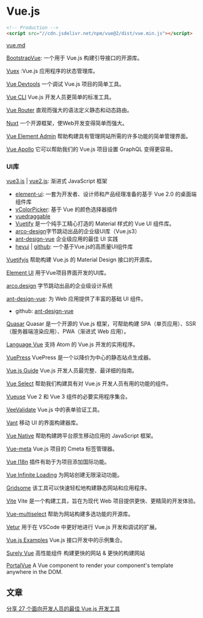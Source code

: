# Vue.js

```html
<!-- Production -->
<script src="//cdn.jsdelivr.net/npm/vue@2/dist/vue.min.js"></script>
```

[vue.md](blog/vue.md)

[BootstrapVue](https://bootstrap-vue.org/): 一个用于 Vue.js 构建引导接口的开源库。

[Vuex](https://vuex.vuejs.org/) :Vue.js 应用程序的状态管理库。

[Vue Devtools](https://devtools.vuejs.org/) 一个调试 Vue.js 项目的简单工具。

[Vue CLI](https://cli.vuejs.org/) Vue.js 开发人员更简单的标准工具。

[Vue Router](https://router.vuejs.org/) 直观而强大的语法定义静态和动态路由。


[Nuxt](https://nuxtjs.org/) 一个开源框架，使Web开发变得简单而强大。

[Vue Element Admin](https://github.com/PanJiaChen/vue-element-admin) 帮助构建具有管理网站所需的许多功能的简单管理界面。

[Vue Apollo](https://vue-apollo.netlify.app/) 它可以帮助我们的 Vue.js 项目设置 GraphQL 变得更容易。

### UI库

[vue3.js](https://staging-cn.vuejs.org/) | [vue2.js](https://cn.vuejs.org/v2/guide/): 渐进式 JavaScript 框架

- [element-ui](https://element.eleme.cn/#/zh-CN/component/installation): 一套为开发者、设计师和产品经理准备的基于 Vue 2.0 的桌面端组件库
- [vColorPicker](http://vue-color-picker.rxshc.com/): 基于 Vue 的颜色选择器插件
- [vuedraggable](https://www.npmjs.com/package/vuedraggable)
- [Vuetify](https://vuetifyjs.com/zh-Hans/) 是一个纯手工精心打造的 Material 样式的 Vue UI 组件库。
- [arco-design](https://arco.design/)字节跳动出品的企业级UI库（Vue.js3）
- [ant-design-vue](https://2x.antdv.com/docs/vue/getting-started-cn) 企业级应用的最佳 UI 实践
- [heyui](https://www.heyui.top/) | [github](https://github.com/heyui/heyui): 一个基于Vue.js的高质量UI组件库


[Vuetifyjs](https://vuetifyjs.com/zh-Hans/) 帮助构建 Vue.js 的 Material Design 接口的开源库。

[Element UI](https://element.eleme.io/#/en-US) 用于Vue项目界面开发的UI库。

[arco.design](https://arco.design/vue/docs/start) 字节跳动出品的企业级设计系统

[ant-design-vue](https://antdv.com/components/overview-cn): 为 Web 应用提供了丰富的基础 UI 组件。

 - github: [ant-design-vue](https://github.com/vueComponent/ant-design-vue)

[Quasar](https://quasar.dev/) Quasar 是一个开源的 Vue.js 框架，可帮助构建 SPA（单页应用）、SSR（服务器端渲染应用）、PWA（渐进式 Web 应用）。

[Language Vue](https://atom.io/packages/language-vue) 支持 Atom 的 Vue.js 开发的实用程序。

[VuePress](https://v2.vuepress.vuejs.org/) VuePress 是一个以降价为中心的静态站点生成器。

[Vue.js Guide](https://vuejs.org/guide/introduction.html) Vue.js 开发人员最完整、最详细的指南。

[Vue Select](https://vue-select.org/) 帮助我们构建具有对 Vue.js 开发人员有用的功能的组件。

[Vueuse](https://vueuse.org/) Vue 2 和 Vue 3 组件的必要实用程序集合。

[VeeValidate](https://vee-validate.logaretm.com/v4/) Vue.js 中的表单验证工具。

[Vant](https://vant-contrib.gitee.io/vant/#/en-US) 移动 UI 的界面构建器库。

[Vue Native](https://vue-native.io/) 帮助构建跨平台原生移动应用的 JavaScript 框架。

[Vue-meta](https://vue-meta.nuxtjs.org/) Vue.js 项目的 Cmeta 标签管理器。

[Vue I18n](https://kazupon.github.io/vue-i18n/) 插件有助于为项目添加国际功能。

[Vue Infinite Loading](https://peachscript.github.io/vue-infinite-loading/) 为网站创建无限滚动功能。

[Gridsome](https://gridsome.org/) 该工具可以快速轻松地构建静态网站和应用程序。

[Vite](https://vitejs.dev/) Vite 是一个构建工具，旨在为现代 Web 项目提供更快、更精简的开发体验。

[Vue-multiselect](https://vue-multiselect.js.org/) 帮助为网站构建多选功能的开源库。

[Vetur](https://marketplace.visualstudio.com/items?itemName=octref.vetur) 用于在 VSCode 中更好地进行 Vue.js 开发和调试的扩展。

[Vue.js Examples](https://vuejsexamples.com/) Vue.js 接口开发中的示例集合。

[Surely Vue](https://www.surely.cool/) 高性能组件 构建更快的网站 & 更快的构建网站

[PortalVue](https://portal-vue.linusb.org/) A Vue component to render your component's template anywhere in the DOM.

## 文章

[分享 27 个面向开发人员的最佳 Vue.js 开发工具](https://mp.weixin.qq.com/s/L7aeQ-VrPvjLoqVas8XZ_g)
